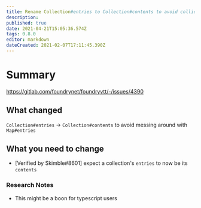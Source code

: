 ```yaml
---
title: Rename Collection#entries to Collection#contents to avoid colliding/overriding the default Map#entries behavior with a differently behaved property
description: 
published: true
date: 2021-04-21T15:05:36.574Z
tags: 0.8.0
editor: markdown
dateCreated: 2021-02-07T17:11:45.390Z
---
```


# Summary
https://gitlab.com/foundrynet/foundryvtt/-/issues/4390

## What changed

`Collection#entries` -> `Collection#contents` to avoid messing around with `Map#entries`

## What you need to change

- [Verified by Skimble#8601] expect a collection's `entries` to now be its `contents`

### Research Notes

- This might be a boon for typescript users